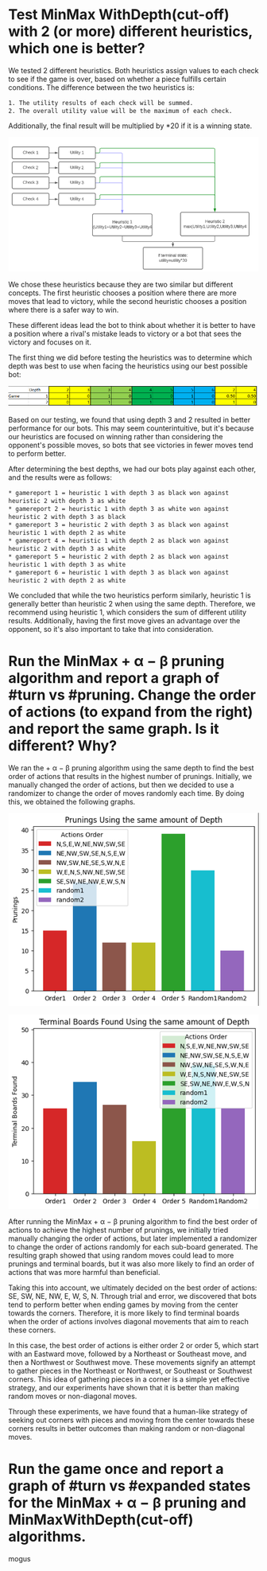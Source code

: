 # Test MinMax WithDepth(cut-off) with 2 (or more) different heuristics, which one is better?

We tested 2 different heuristics. Both heuristics assign values to each check to see if the game is over, based on whether a piece fulfills certain conditions. The difference between the two heuristics is:

    1. The utility results of each check will be summed.
    2. The overall utility value will be the maximum of each check.

Additionally, the final result will be multiplied by *20 if it is a winning state.

![alt text](images/how%20does%20our%20heuristic%20works.png "how does our heuristic works")

We chose these heuristics because they are two similar but different concepts. The first heuristic chooses a position where there are more moves that lead to victory, while the second heuristic chooses a position where there is a safer way to win.

These different ideas lead the bot to think about whether it is better to have a position where a rival's mistake leads to victory or a bot that sees the victory and focuses on it.

The first thing we did before testing the heuristics was to determine which depth was best to use when facing the heuristics using our best possible bot:

![alt text](images/games%20using%20different%20depth.PNG "games using different depth")

Based on our testing, we found that using depth 3 and 2 resulted in better performance for our bots. This may seem counterintuitive, but it's because our heuristics are focused on winning rather than considering the opponent's possible moves, so bots that see victories in fewer moves tend to perform better.

After determining the best depths, we had our bots play against each other, and the results were as follows:

    * gamereport 1 = heuristic 1 with depth 3 as black won against heuristic 2 with depth 3 as white
    * gamereport 2 = heuristic 1 with depth 3 as white won against heuristic 2 with depth 3 as black
    * gamereport 3 = heuristic 2 with depth 3 as black won against heuristic 1 with depth 2 as white
    * gamereport 4 = heuristic 1 with depth 2 as black won against heuristic 2 with depth 3 as white
    * gamereport 5 = heuristic 2 with depth 2 as black won against heuristic 1 with depth 3 as white
    * gamereport 6 = heuristic 1 with depth 3 as black won against heuristic 2 with depth 2 as white 


We concluded that while the two heuristics perform similarly, heuristic 1 is generally better than heuristic 2 when using the same depth. Therefore, we recommend using heuristic 1, which considers the sum of different utility results. Additionally, having the first move gives an advantage over the opponent, so it's also important to take that into consideration.


# Run the MinMax + α − β pruning algorithm and report a graph of #turn vs #pruning. Change the order of actions (to expand from the right) and report the same graph. Is it different? Why?

We ran the + α − β pruning algorithm using the same depth to find the best order of actions that results in the highest number of prunings. Initially, we manually changed the order of actions, but then we decided to use a randomizer to change the order of moves randomly each time. By doing this, we obtained the following graphs.

![alt text](images/prunnings%20using%20same%20depth.png "prunnings using same depth")

![alt text](images/terminal%20boards%20using%20same%20depth.png "terminal boards using same depth")

After running the MinMax + α − β pruning algorithm to find the best order of actions to achieve the highest number of prunings, we initially tried manually changing the order of actions, but later implemented a randomizer to change the order of actions randomly for each sub-board generated. The resulting graph showed that using random moves could lead to more prunings and terminal boards, but it was also more likely to find an order of actions that was more harmful than beneficial.

Taking this into account, we ultimately decided on the best order of actions: SE, SW, NE, NW, E, W, S, N. Through trial and error, we discovered that bots tend to perform better when ending games by moving from the center towards the corners. Therefore, it is more likely to find terminal boards when the order of actions involves diagonal movements that aim to reach these corners.

In this case, the best order of actions is either order 2 or order 5, which start with an Eastward move, followed by a Northeast or Southeast move, and then a Northwest or Southwest move. These movements signify an attempt to gather pieces in the Northeast or Northwest, or Southeast or Southwest corners. This idea of gathering pieces in a corner is a simple yet effective strategy, and our experiments have shown that it is better than making random moves or non-diagonal moves.

Through these experiments, we have found that a human-like strategy of seeking out corners with pieces and moving from the center towards these corners results in better outcomes than making random or non-diagonal moves.

# Run the game once and report a graph of #turn vs #expanded states for the MinMax + α − β pruning and MinMaxWithDepth(cut-off) algorithms.

mogus